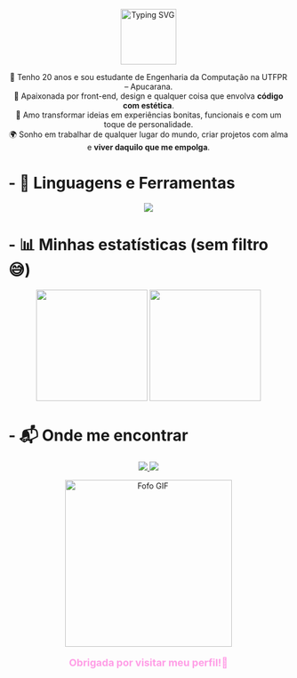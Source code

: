 <p align="center">
  <img height="100"  src="https://readme-typing-svg.demolab.com?font=Fira+Code&pause=1000&color=FF9DE6&center=true&vCenter=true&width=435&lines=✨+Oi%2C+eu+sou+Hanna+✨" alt="Typing SVG" />
</p>
<p align="center">
  🌷 Tenho 20 anos e sou estudante de Engenharia da Computação na UTFPR – Apucarana. <br>
  🎨 Apaixonada por front-end, design e qualquer coisa que envolva <strong>código com estética</strong>. <br>
  💜 Amo transformar ideias em experiências bonitas, funcionais e com um toque de personalidade. <br>
  🌍 Sonho em trabalhar de qualquer lugar do mundo, criar projetos com alma e <strong>viver daquilo que me empolga</strong>.
</p>

# - 🎀 Linguagens e Ferramentas
<p align="center">
  <img src="https://skillicons.dev/icons?i=html,css,react,js,python,c,cpp,figma,canva&theme=light&perline=9" />
</p>

# - 📊 Minhas estatísticas (sem filtro 😅)
<p align="center">
  <img 
    height="200" 
    src="https://github-readme-stats.vercel.app/api?username=hanntterene&show_icons=true&theme=tokyonight&title_color=ffb3ec&icon_color=ff9de6&text_color=fad6ff&bg_color=00000000&border_color=ffb3ec&locale=pt-br" 
  />
  <img 
    height="200" 
    src="https://github-readme-stats.vercel.app/api/top-langs/?username=hanntterene&layout=compact&theme=tokyonight&title_color=ffb3ec&text_color=fad6ff&bg_color=00000000&border_color=ffb3ec&langs_count=8&custom_title=Linguagens Favoritas" 
  />
</p>

# -  📬 Onde me encontrar

<p align="center"> <a href="https://www.instagram.com/hanntterene/" target="_blank"> <img src="https://img.shields.io/badge/Instagram-ff9de6?style=for-the-badge&logo=instagram&logoColor=white" /> </a> <a href="https://www.linkedin.com/in/lohanna-monteiro-8a8a051b4/" target="_blank"> <img src="https://img.shields.io/badge/LinkedIn-e0b3ff?style=for-the-badge&logo=linkedin&logoColor=white" /> </a> </p>

<p align="center" >
  <img height="300" src="https://user-images.githubusercontent.com/74038190/212750155-3ceddfbd-19d3-40a3-87af-8d329c8323c4.gif" alt="Fofo GIF"/>
</p>

<p align="center" style="color:#ff9de6; font-size:18px; font-weight:bold;">
  Obrigada por visitar meu perfil!💜
</p>

